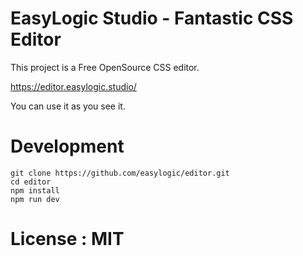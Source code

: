 # EasyLogic Studio - Fantastic CSS Editor


This project is a Free OpenSource CSS editor.


https://editor.easylogic.studio/


You can use it as you see it.


# Development 

```
git clone https://github.com/easylogic/editor.git
cd editor
npm install 
npm run dev 
```


# License : MIT
